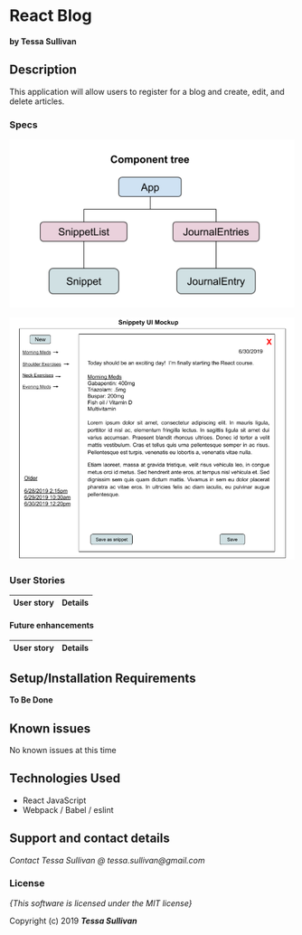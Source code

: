 # React Blog
#### by **Tessa Sullivan**

## Description
This application will allow users to register for a blog and create, edit, and delete articles.   

### Specs
![Component diagram](/src/assets/img/CapstoneComponents.png)

![UI Mockup](/src/assets/img/CapstoneUI.png)


### User Stories
| User story | Details|
| :-------------     | :------------- |




#### Future enhancements
| User story | Details |
| :-------------     | :------------- |


## Setup/Installation Requirements

**To Be Done**

## Known issues
No known issues at this time

## Technologies Used

* React JavaScript
* Webpack / Babel / eslint

## Support and contact details

_Contact Tessa Sullivan @ tessa.sullivan@gmail.com_

### License

*{This software is licensed under the MIT license}*


Copyright (c) 2019 **_Tessa Sullivan_**